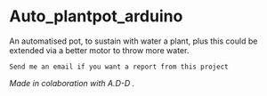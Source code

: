 # Auto_plantpot_arduino
  An automatised pot, to sustain with water a plant, plus this could be extended via a better motor to throw more water. 
	
	Send me an email if you want a report from this project

*Made in colaboration with A.D-D .*
